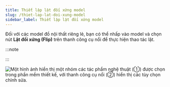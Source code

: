 ```yaml
---
title: Thiết lập lật đối xứng model
slug: /thiet-lap-lat-doi-xung-model
sidebar_label: Thiết lập lật đối xứng model
---
```


Đối với các model đồ nội thất riêng lẻ, bạn có thể nhấp vào model và chọn nút **Lật đối xứng (Flip)** trên thanh công cụ nổi để thực hiện thao tác lật.

:::note

:::

![Một hình ảnh hiển thị một nhóm các tác phẩm nghệ thuật (①) được chọn trong phần mềm thiết kế, với thanh công cụ nổi (②) hiển thị các tùy chọn chỉnh sửa.](https://storage.googleapis.com/jegavn_kb/image_jegavn/208.1.png)